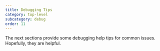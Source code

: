 ```yaml
---
title: Debugging Tips
category: top-level
subcategory: debug
order: 11
---
```


The next sections provide some debugging help tips for common issues. Hopefully, they are helpful.

